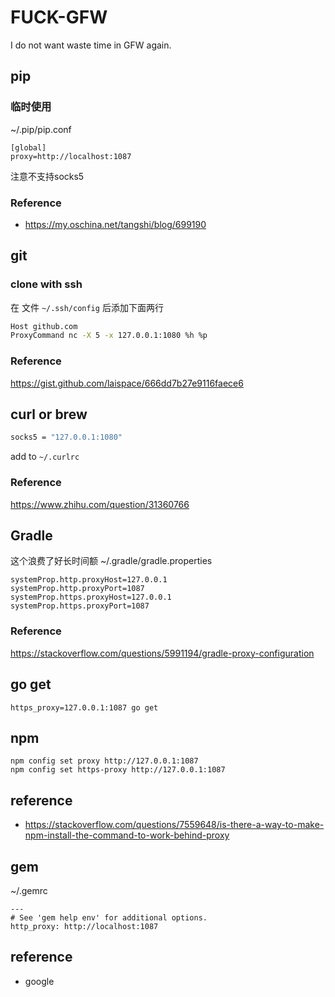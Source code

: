 # FUCK-GFW
I do not want waste time in GFW again.
## pip
### 临时使用
~/.pip/pip.conf
```
[global]
proxy=http://localhost:1087
```
注意不支持socks5
### Reference
* https://my.oschina.net/tangshi/blog/699190

## git
### clone with ssh
在 文件 `~/.ssh/config` 后添加下面两行
```bash
Host github.com
ProxyCommand nc -X 5 -x 127.0.0.1:1080 %h %p
```
### Reference
https://gist.github.com/laispace/666dd7b27e9116faece6

## curl or brew
```bash
socks5 = "127.0.0.1:1080"
```
add to `~/.curlrc`

### Reference
https://www.zhihu.com/question/31360766

## Gradle
这个浪费了好长时间额
~/.gradle/gradle.properties
```
systemProp.http.proxyHost=127.0.0.1
systemProp.http.proxyPort=1087
systemProp.https.proxyHost=127.0.0.1
systemProp.https.proxyPort=1087
```
### Reference
https://stackoverflow.com/questions/5991194/gradle-proxy-configuration

## go get
```
https_proxy=127.0.0.1:1087 go get
```

## npm
```
npm config set proxy http://127.0.0.1:1087
npm config set https-proxy http://127.0.0.1:1087
```
## reference
* https://stackoverflow.com/questions/7559648/is-there-a-way-to-make-npm-install-the-command-to-work-behind-proxy

## gem
~/.gemrc
```
---
# See 'gem help env' for additional options.
http_proxy: http://localhost:1087
```
## reference
* google

